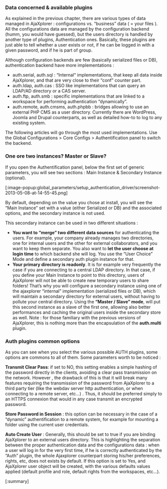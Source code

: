 ### Data concerned & available plugins
As explained in the previous chapter, there are various types of data managed in AjaXplorer : configurations vs. “business” data ( = your files ). All the configurations data are managed by the configuration backend (humm, you would have guessed), but the users directory is handled by another type of plugins, Authentication ones. Basically, these plugins are just able to tell whether a user exists or not, if he can be logged in with a given password, and if he is part of group.

Although configuration backends are few (basically serialized files or DB), authentication backend have more implementations :

+ auth.serial, auth.sql : “Internal“ implementations, that keep all data inside AjaXplorer, and that are very close to their “conf” counter part.
+ auth.ldap, auth.cas : SSO like implementations that can query an LDAP/AD directory or a CAS server.
+ auth.ftp, auth.smb : specific implementations that are linked to a workspace for performing authentication “dynamically”.
+ auth.remote, auth.cmsms, auth.phpbb : bridges allowing to use an external PHP CMS as a user directory. Currently there are WordPress, Joomla and Drupal counterparts, as well as detailed how-to to log to any existing system.

The following articles will go through the most used implementations. Use the Global Configurations > Core Configs > Authentification panel to switch the backend.

### One ore two instances? Master or Slave?
If you open the Authentification panel, below the first set of generic parameters, you will see two sections : Main Instance & Secondary Instance (optional).

[:image-popup:global_parameters/setup_authentication_driver/screenshot-2013-05-08-at-14-55-45.png]

By default, depending on the value you chose at install, you will see the “Main Instance” set with a value (either Serialized or DB) and the associated options, and the secondary instance is not used.

This secondary instance can be used in two different situations :

+ **You want to “merge” two different data sources** for authenticating the users. For example, your company already manages two directories, one for internal users and the other for external collaborators, and you want to keep them separate. You also want to **let the user choose at login time** to which backend she will log. You use the “User Choice” Mode and define a secondary auth plugin instance for that.
+ **Your primary directory is readonly**. It is for example very frequently the case if you are connecting to a central LDAP directory. In that case, if you define your Main Instance to point to this directory, users of AjaXplorer will not be able to create new temporary users to share folders! That’s why you will configure a secondary instance using one of the ajaxplorer “internal” implementation (serialized files or DB), which will maintain a secondary directory for external users, without having to pollute your central directory. Using the **“Master / Slave” mode**, will put this second instance as a slave of the first one, allowing also better performances and caching the original users inside the secondary store as well.
Note : for those familiary with the previous versions of AjaXplorer, this is nothing more than the encapsulation of the **auth.multi** plugin.

### Auth plugins common options
As you can see when you select the various possible AUTH plugins, some options are commons to all of them. Some parameters worth to be noticed : 

**Transmit Clear Pass**: if set to NO, this setting enables a simple hashing of the password directly in the clients, avoiding a clear pass transmission on the network. However , the drawback of this is that it will break many features requiring the transmission of the password from AjaXplorer to a third party tier (like the webdav server http authentication, or when connecting to a remote server, etc…) . Thus, it should be preferred simply to an HTTPS connexion that would in any case transmit an encrypted password.

**Store Password in Session** : this option can be necessary in the case of a “dynamic” authentification to a remote system, for example for mounting a folder using the current user credentials. 

**Auto Create User** : Generally, this should be set to true if you are binding AjaXplorer to an external users directory. This is highlighting the separation between the proper authentication data and the configurations data : when a user will log in for the very first time, if he is correctly authenticated by the “Auth” plugin, the whole Ajaxplorer counterpart storing his/her preferences, rights, etc, does not exists by default. If this option is set to Yes, and AjaXplorer user object will be created, with the various defaults values applied (default profile and role, default rights from the workspaces, etc…).

[:summary]